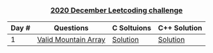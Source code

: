 <a href="https://leetcode.com/discuss/general-discussion/595334/May-LeetCoding-Challenge"><h3 align= "center"><b>2020 December Leetcoding challenge</b></h3></a> 

|Day #  | Questions | C Soltuions|C++ Solution|
|-------|-----------| ----------------- |-----------------|
|1|[Valid Mountain Array](https://leetcode.com/problems/valid-mountain-array/)|[Solution](Code.c)|[Solution](validMountainArray.cpp)|
